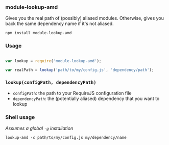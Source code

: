 ### module-lookup-amd

Gives you the real path of (possibly) aliased modules. Otherwise, gives you back the same dependency name if it's not aliased.

`npm install module-lookup-amd`

### Usage

```js

var lookup = require('module-lookup-amd');

var realPath = lookup('path/to/my/config.js', 'dependency/path');
```

### `lookup(configPath, dependencyPath)`

* `configPath`: the path to your RequireJS configuration file
* `dependencyPath`: the (potentially aliased) dependency that you want to lookup

### Shell usage

*Assumes a global `-g` installation*

`lookup-amd -c path/to/my/config.js my/dependency/name`
